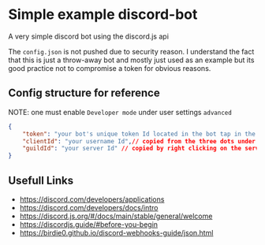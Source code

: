 # Simple example discord-bot
A very simple discord bot using the discord.js api

The `config.json` is not pushed due to security reason. I understand the fact that this is just a throw-away bot and mostly just used as an example but its good practice not to compromise a token for obvious reasons.


## Config structure for reference

NOTE: one must enable `Developer mode` under user settings `advanced`

```json
{
    "token": "your bot's unique token Id located in the bot tap in the discord developer portal under the menu `bot`", 
    "clientId": "your username Id",// copied from the three dots under 'my account' 
    "guildId": "your server Id" // copied by right clicking on the server name
}
```

## Usefull Links
- https://discord.com/developers/applications
- https://discord.com/developers/docs/intro
- https://discord.js.org/#/docs/main/stable/general/welcome
- https://discordjs.guide/#before-you-begin
- https://birdie0.github.io/discord-webhooks-guide/json.html
